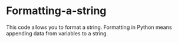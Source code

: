 # Formatting-a-string
This code allows you to format a string. Formatting in Python means appending data from variables to a string.
